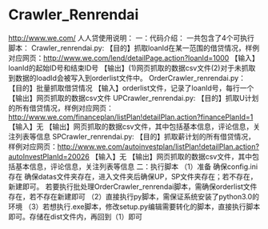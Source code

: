 # Crawler_Renrendai
http://www.we.com/
人人贷使用说明：
一：代码介绍：
一共包含了4个可执行脚本：
Crawler_renrendai.py:
【目的】抓取loanId在某一范围的借贷情况，样例对应网页：http://www.we.com/lend/detailPage.action?loanId=1000
【输入】loanId的起始ID号和结束ID号
【输出】(1)网页抓取的数据csv文件(2)对于未抓取到数据的loadId会被写入到orderlist文件中。
OrderCrawler_renrendai.py：
【目的】批量抓取借贷情况
【输入】orderlist文件，记录了loanId号，每行一个
【输出】网页抓取的数据csv文件
UPCrawler_renrendai.py:
【目的】抓取U计划的所有借贷情况，样例对应网页：http://www.we.com/financeplan/listPlan!detailPlan.action?financePlanId=1
【输入】无
【输出】网页抓取的数据csv文件，其中包括基本信息，评论信息，关注列表等信息
SPCrawler_renrendai.py:
【目的】抓取薪计划的所有借贷情况，样例对应网页：http://www.we.com/autoinvestplan/listPlan!detailPlan.action?autoInvestPlanId=20026
【输入】无
【输出】网页抓取的数据csv文件，其中包括基本信息，评论信息，关注列表等信息
二：执行脚本
（1）准备
    确保config.ini存在
	确保datas文件夹存在，进入文件夹后确保UP，SP文件夹存在；若不存在，新建即可。
	若要执行批处理OrderCrawler_renrendai脚本，需确保orderlist文件存在，若不存在新建即可
（2）直接执行py脚本，需保证系统安装了python3.0的环境
（3）若想执行.exe脚本，修改setup.py编辑需要转化的脚本，直接执行脚本即可。存储在dist文件内，再回到（1）即可
